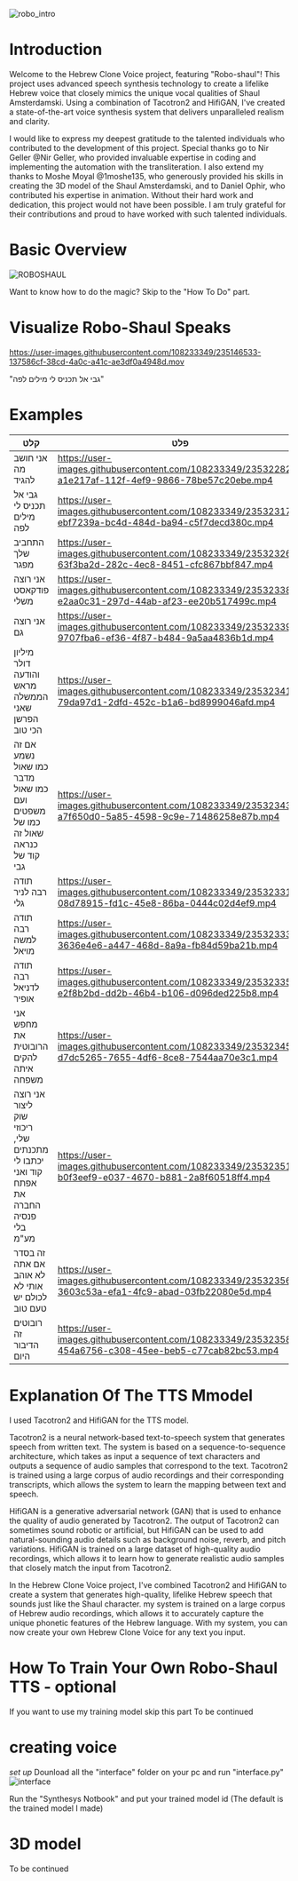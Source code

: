 ![robo_intro](https://user-images.githubusercontent.com/108233349/234963970-5be87d9f-705c-45cd-aa28-e6fbf795f427.png)

# Introduction
Welcome to the Hebrew Clone Voice project, featuring "Robo-shaul"!
This project uses advanced speech synthesis technology to create a lifelike Hebrew voice that closely mimics the unique vocal qualities of Shaul Amsterdamski.
Using a combination of Tacotron2 and HifiGAN, I've created a state-of-the-art voice synthesis system that delivers unparalleled realism and clarity.

I would like to express my deepest gratitude to the talented individuals who contributed to the development of this project.
Special thanks go to Nir Geller @Nir Geller, who provided invaluable expertise in coding and implementing the automation with the transliteration.
I also extend my thanks to Moshe Moyal @1moshe135, who generously provided his skills in creating the 3D model of the Shaul Amsterdamski,
and to Daniel Ophir, who contributed his expertise in animation. Without their hard work and dedication, this project would not have been possible.
I am truly grateful for their contributions and proud to have worked with such talented individuals.

# Basic Overview
![ROBOSHAUL](https://user-images.githubusercontent.com/108233349/235231187-003228b8-7bb1-4afd-9436-5928faba26ed.gif)

Want to know how to do the magic? Skip to the "How To Do" part.
# Visualize Robo-Shaul Speaks
https://user-images.githubusercontent.com/108233349/235146533-137586cf-38cd-4a0c-a41c-ae3df0a4948d.mov

"גבי אל תכניס לי מילים לפה"
# Examples

|קלט   | פלט|
|-----------|----------|
|אני חושב מה להגיד|https://user-images.githubusercontent.com/108233349/235322827-a1e217af-112f-4ef9-9866-78be57c20ebe.mp4|
|גבי אל תכניס לי מילים לפה|https://user-images.githubusercontent.com/108233349/235323176-ebf7239a-bc4d-484d-ba94-c5f7decd380c.mp4|
|התחביב שלך מפגר|https://user-images.githubusercontent.com/108233349/235323265-63f3ba2d-282c-4ec8-8451-cfc867bbf847.mp4|
|אני רוצה פודקאסט משלי|https://user-images.githubusercontent.com/108233349/235323381-e2aa0c31-297d-44ab-af23-ee20b517499c.mp4|
|אני רוצה גם|https://user-images.githubusercontent.com/108233349/235323393-9707fba6-ef36-4f87-b484-9a5aa4836b1d.mp4|
|מיליון דולר והודעה מראש הממשלה שאני הפרשן הכי טוב|https://user-images.githubusercontent.com/108233349/235323418-79da97d1-2dfd-452c-b1a6-bd8999046afd.mp4|
|אם זה נשמע כמו שאול מדבר כמו שאול ועם משפטים כמו של שאול זה כנראה קוד של גבי|https://user-images.githubusercontent.com/108233349/235323439-a7f650d0-5a85-4598-9c9e-71486258e87b.mp4|
|תודה רבה לניר גלי|https://user-images.githubusercontent.com/108233349/235323317-08d78915-fd1c-45e8-86ba-0444c02d4ef9.mp4|
|תודה רבה למשה מויאל|https://user-images.githubusercontent.com/108233349/235323331-3636e4e6-a447-468d-8a9a-fb84d59ba21b.mp4|
|תודה רבה לדניאל אופיר|https://user-images.githubusercontent.com/108233349/235323358-e2f8b2bd-dd2b-46b4-b106-d096ded225b8.mp4|
|אני מחפש את הרובוטית להקים איתה משפחה|https://user-images.githubusercontent.com/108233349/235323453-d7dc5265-7655-4df6-8ce8-7544aa70e3c1.mp4|
|אני רוצה ליצור שוק ריכוזי שלי, מתכנתים יכתבו לי קוד ואני אפתח את החברה פנסיה בלי מע"מ|https://user-images.githubusercontent.com/108233349/235323512-b0f3eef9-e037-4670-b881-2a8f60518ff4.mp4|
|זה בסדר אם אתה לא אוהב אותי לא לכולם יש טעם טוב|https://user-images.githubusercontent.com/108233349/235323567-3603c53a-efa1-4fc9-abad-03fb22080e5d.mp4|
|רובוטים זה הדיבור היום|https://user-images.githubusercontent.com/108233349/235323586-454a6756-c308-45ee-beb5-c77cab82bc53.mp4|

# Explanation Of The TTS Mmodel
I used Tacotron2 and HifiGAN for the TTS model.

Tacotron2 is a neural network-based text-to-speech system that generates speech from written text. The system is based on a sequence-to-sequence architecture, which takes as input a sequence of text characters and outputs a sequence of audio samples that correspond to the text. Tacotron2 is trained using a large corpus of audio recordings and their corresponding transcripts, which allows the system to learn the mapping between text and speech.

HifiGAN is a generative adversarial network (GAN) that is used to enhance the quality of audio generated by Tacotron2. The output of Tacotron2 can sometimes sound robotic or artificial, but HifiGAN can be used to add natural-sounding audio details such as background noise, reverb, and pitch variations. HifiGAN is trained on a large dataset of high-quality audio recordings, which allows it to learn how to generate realistic audio samples that closely match the input from Tacotron2.

In the Hebrew Clone Voice project, I've combined Tacotron2 and HifiGAN to create a system that generates high-quality, lifelike Hebrew speech that sounds just like the Shaul character. my system is trained on a large corpus of Hebrew audio recordings, which allows it to accurately capture the unique phonetic features of the Hebrew language. With my system, you can now create your own Hebrew Clone Voice for any text you input.

# How To Train Your Own Robo-Shaul TTS - **optional**
If you want to use my training model skip this part
To be continued
# creating voice
*set up*
Dounload all the "interface" folder on your pc and run "interface.py"
![interface](https://user-images.githubusercontent.com/108233349/235344432-d626d9eb-e66a-4bf3-ac16-54c24f6cc7fb.PNG)

Run the "Synthesys Notbook" and put your trained model id (The default is the trained model I made)
# 3D model
To be continued


